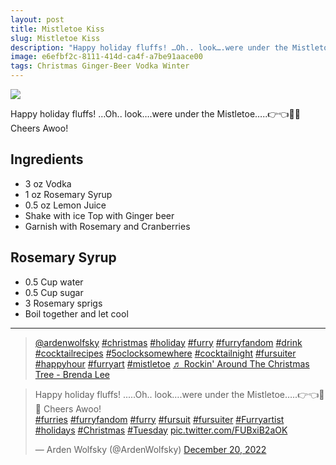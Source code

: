```yaml
--- 
layout: post
title: Mistletoe Kiss
slug: Mistletoe Kiss
description: "Happy holiday fluffs! …Oh.. look….were under the Mistletoe…..👉👈🐺🎄 Cheers Awoo!"
image: e6efbf2c-8111-414d-ca4f-a7be91aace00
tags: Christmas Ginger-Beer Vodka Winter
---
```

<div class="drink-image-post"><img src="{{ site.cdn }}{{ page.image }}/public"></div>

Happy holiday fluffs! …Oh.. look….were under the Mistletoe…..👉👈🐺🎄 Cheers Awoo!

## Ingredients
* 3 oz Vodka
* 1 oz Rosemary Syrup
* 0.5 oz Lemon Juice
* Shake with ice Top with Ginger beer
* Garnish with Rosemary and Cranberries

## Rosemary Syrup
* 0.5 Cup water
* 0.5 Cup sugar
* 3 Rosemary sprigs
* Boil together and let cool

<hr>

<div class="drink-media">
<blockquote class="tiktok-embed" cite="https://www.tiktok.com/@ardenwolfsky/video/7178547643075939626" data-video-id="7178547643075939626" style="max-width: 605px;min-width: 325px;"> <section> <a target="_blank" title="@ardenwolfsky" href="https://www.tiktok.com/@ardenwolfsky?refer=embed" rel="noopener">@ardenwolfsky</a> <a title="christmas" target="_blank" href="https://www.tiktok.com/tag/christmas?refer=embed" rel="noopener">#christmas</a> <a title="holiday" target="_blank" href="https://www.tiktok.com/tag/holiday?refer=embed" rel="noopener">#holiday</a> <a title="furry" target="_blank" href="https://www.tiktok.com/tag/furry?refer=embed" rel="noopener">#furry</a> <a title="furryfandom" target="_blank" href="https://www.tiktok.com/tag/furryfandom?refer=embed" rel="noopener">#furryfandom</a> <a title="drink" target="_blank" href="https://www.tiktok.com/tag/drink?refer=embed" rel="noopener">#drink</a> <a title="cocktailrecipes" target="_blank" href="https://www.tiktok.com/tag/cocktailrecipes?refer=embed" rel="noopener">#cocktailrecipes</a> <a title="5oclocksomewhere" target="_blank" href="https://www.tiktok.com/tag/5oclocksomewhere?refer=embed" rel="noopener">#5oclocksomewhere</a> <a title="cocktailnight" target="_blank" href="https://www.tiktok.com/tag/cocktailnight?refer=embed" rel="noopener">#cocktailnight</a> <a title="fursuiter" target="_blank" href="https://www.tiktok.com/tag/fursuiter?refer=embed" rel="noopener">#fursuiter</a> <a title="happyhour" target="_blank" href="https://www.tiktok.com/tag/happyhour?refer=embed" rel="noopener">#happyhour</a> <a title="furryart" target="_blank" href="https://www.tiktok.com/tag/furryart?refer=embed" rel="noopener">#furryart</a> <a title="mistletoe" target="_blank" href="https://www.tiktok.com/tag/mistletoe?refer=embed" rel="noopener">#mistletoe</a> <a target="_blank" title="♬ Rockin' Around The Christmas Tree - Brenda Lee" href="https://www.tiktok.com/music/RockinAround-The-Christmas-Tree-6814378834477975553?refer=embed" rel="noopener">♬ Rockin' Around The Christmas Tree - Brenda Lee</a> </section> </blockquote> <script async="" src="https://www.tiktok.com/embed.js"></script>

<blockquote class="twitter-tweet tw-align-center"><p lang="en" dir="ltr">Happy holiday fluffs! .....Oh.. look….were under the Mistletoe…..👉👈🐺🎄 Cheers Awoo!<br> <a href="https://twitter.com/hashtag/furries?src=hash&amp;ref_src=twsrc%5Etfw">#furries</a> <a href="https://twitter.com/hashtag/furryfandom?src=hash&amp;ref_src=twsrc%5Etfw">#furryfandom</a> <a href="https://twitter.com/hashtag/furry?src=hash&amp;ref_src=twsrc%5Etfw">#furry</a> <a href="https://twitter.com/hashtag/fursuit?src=hash&amp;ref_src=twsrc%5Etfw">#fursuit</a> <a href="https://twitter.com/hashtag/fursuiter?src=hash&amp;ref_src=twsrc%5Etfw">#fursuiter</a> <a href="https://twitter.com/hashtag/Furryartist?src=hash&amp;ref_src=twsrc%5Etfw">#Furryartist</a> <a href="https://twitter.com/hashtag/holidays?src=hash&amp;ref_src=twsrc%5Etfw">#holidays</a> <a href="https://twitter.com/hashtag/Christmas?src=hash&amp;ref_src=twsrc%5Etfw">#Christmas</a> <a href="https://twitter.com/hashtag/Tuesday?src=hash&amp;ref_src=twsrc%5Etfw">#Tuesday</a> <a href="https://t.co/FUBxiB2aOK">pic.twitter.com/FUBxiB2aOK</a></p>— Arden Wolfsky (@ArdenWolfsky) <a href="https://twitter.com/ArdenWolfsky/status/1605280096402776064?ref_src=twsrc%5Etfw">December 20, 2022</a></blockquote> <script async="" src="https://platform.twitter.com/widgets.js" charset="utf-8"></script>
</div>
